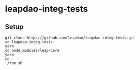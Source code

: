 # leapdao-integ-tests

## Setup
```
git clone https://github.com/leapdao/leapdao-integ-tests.git
cd leapdao-integ-tests
yarn
cd node_modules/leap-core
yarn
cd -
./run.sh
```